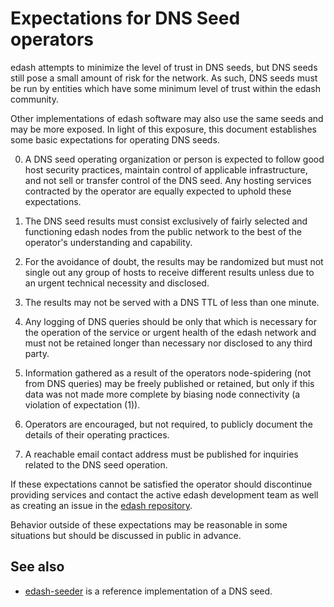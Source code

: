 Expectations for DNS Seed operators
====================================

edash attempts to minimize the level of trust in DNS seeds,
but DNS seeds still pose a small amount of risk for the network.
As such, DNS seeds must be run by entities which have some minimum
level of trust within the edash community.

Other implementations of edash software may also use the same
seeds and may be more exposed. In light of this exposure, this
document establishes some basic expectations for operating DNS seeds.

0. A DNS seed operating organization or person is expected to follow good
host security practices, maintain control of applicable infrastructure,
and not sell or transfer control of the DNS seed. Any hosting services
contracted by the operator are equally expected to uphold these expectations.

1. The DNS seed results must consist exclusively of fairly selected and
functioning edash nodes from the public network to the best of the
operator's understanding and capability.

2. For the avoidance of doubt, the results may be randomized but must not
single out any group of hosts to receive different results unless due to an
urgent technical necessity and disclosed.

3. The results may not be served with a DNS TTL of less than one minute.

4. Any logging of DNS queries should be only that which is necessary
for the operation of the service or urgent health of the edash
network and must not be retained longer than necessary nor disclosed
to any third party.

5. Information gathered as a result of the operators node-spidering
(not from DNS queries) may be freely published or retained, but only
if this data was not made more complete by biasing node connectivity
(a violation of expectation (1)).

6. Operators are encouraged, but not required, to publicly document the
details of their operating practices.

7. A reachable email contact address must be published for inquiries
related to the DNS seed operation.

If these expectations cannot be satisfied the operator should discontinue
providing services and contact the active edash development team as well as
creating an issue in the [edash repository](https://github.com/edash/edash).

Behavior outside of these expectations may be reasonable in some
situations but should be discussed in public in advance.

See also
----------
- [edash-seeder](https://github.com/edash/edash-seeder) is a reference
  implementation of a DNS seed.

